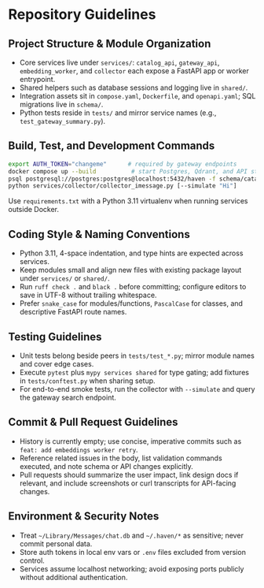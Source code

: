 # Repository Guidelines

## Project Structure & Module Organization
- Core services live under `services/`: `catalog_api`, `gateway_api`, `embedding_worker`, and `collector` each expose a FastAPI app or worker entrypoint.
- Shared helpers such as database sessions and logging live in `shared/`.
- Integration assets sit in `compose.yaml`, `Dockerfile`, and `openapi.yaml`; SQL migrations live in `schema/`.
- Python tests reside in `tests/` and mirror service names (e.g., `test_gateway_summary.py`).

## Build, Test, and Development Commands
```bash
export AUTH_TOKEN="changeme"      # required by gateway endpoints
docker compose up --build          # start Postgres, Qdrant, and API stack
psql postgresql://postgres:postgres@localhost:5432/haven -f schema/catalog_mvp.sql
python services/collector/collector_imessage.py [--simulate "Hi"]
```
Use `requirements.txt` with a Python 3.11 virtualenv when running services outside Docker.

## Coding Style & Naming Conventions
- Python 3.11, 4-space indentation, and type hints are expected across services.
- Keep modules small and align new files with existing package layout under `services/` or `shared/`.
- Run `ruff check .` and `black .` before committing; configure editors to save in UTF-8 without trailing whitespace.
- Prefer `snake_case` for modules/functions, `PascalCase` for classes, and descriptive FastAPI route names.

## Testing Guidelines
- Unit tests belong beside peers in `tests/test_*.py`; mirror module names and cover edge cases.
- Execute `pytest` plus `mypy services shared` for type gating; add fixtures in `tests/conftest.py` when sharing setup.
- For end-to-end smoke tests, run the collector with `--simulate` and query the gateway search endpoint.

## Commit & Pull Request Guidelines
- History is currently empty; use concise, imperative commits such as `feat: add embeddings worker retry`.
- Reference related issues in the body, list validation commands executed, and note schema or API changes explicitly.
- Pull requests should summarize the user impact, link design docs if relevant, and include screenshots or curl transcripts for API-facing changes.

## Environment & Security Notes
- Treat `~/Library/Messages/chat.db` and `~/.haven/*` as sensitive; never commit personal data.
- Store auth tokens in local env vars or `.env` files excluded from version control.
- Services assume localhost networking; avoid exposing ports publicly without additional authentication.
